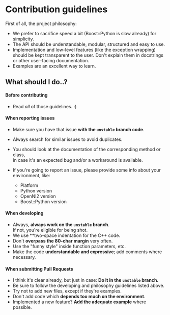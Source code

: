 # Contribution guidelines

First of all, the project philosophy:

- We prefer to sacrifice speed a bit (Boost::Python is slow
  already) for simplicity.
- The API should be understandable, modular, structured and easy to use.
- Implementation and low-level features (like the exception wrapping)
  should be kept transparent to the user. Don't explain them in docstrings
  or other user-facing documentation.
- Examples are an excellent way to learn.

## What should I do..?

#### Before contributing

- Read *all* of those guidelines. :)

#### When reporting issues

- Make sure you have that issue **with the `unstable` branch code**.
- Always search for similar issues to avoid duplicates.
- You should look at the documentation of the corresponding method or class,  
  in case it's an expected bug and/or a workaround is available.
- If you're going to report an issue, please provide
  some info about your environment, like:

  * Platform
  * Python version
  * OpenNI2 version
  * Boost::Python version

#### When developing

- Always, **always work on the `unstable` branch**.  
  If not, you're eligible for being shot.
- We use **two-space indentation for the C++ code.
- Don't **overpass the 80-char margin** very often.
- Use the "funny style" inside function parameters, etc.
- Make the code **understandable and expressive**; add
  comments where necessary.

#### When submitting Pull Requests

- I think it's clear already, but just in case:
  **Do it in the `unstable` branch.**
- Be sure to follow the developing and philosophy guidelines listed above.
- Try not to add new files, except if they're examples.
- Don't add code which **depends too much on the environment**.
- Implemented a new feature? **Add the adequate example** where possible.
